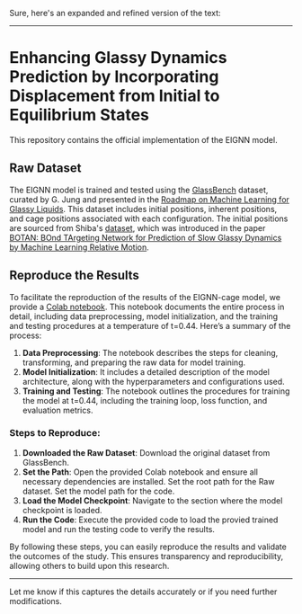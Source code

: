 Sure, here's an expanded and refined version of the text:

---

# Enhancing Glassy Dynamics Prediction by Incorporating Displacement from Initial to Equilibrium States

This repository contains the official implementation of the EIGNN model.

## Raw Dataset

The EIGNN model is trained and tested using the [GlassBench](https://doi.org/10.5281/zenodo.10118191) dataset, curated by G. Jung and presented in the [Roadmap on Machine Learning for Glassy Liquids](https://arxiv.org/abs/2311.14752). This dataset includes initial positions, inherent positions, and cage positions associated with each configuration. The initial positions are sourced from Shiba's [dataset](https://ipomoea-www.cc.u-tokyo.ac.jp/i29002/botan/public_dataset.tar.gz), which was introduced in the paper [BOTAN: BOnd TArgeting Network for Prediction of Slow Glassy Dynamics by Machine Learning Relative Motion](https://pubs.aip.org/aip/jcp/article/158/8/084503/2868947/BOTAN-BOnd-TArgeting-Network-for-prediction-of).

## Reproduce the Results

To facilitate the reproduction of the results of the EIGNN-cage model, we provide a [Colab notebook](https://github.com/xjiang-hnu/EIGNN/blob/main/Training%20and%20Test%20with%20EIGNN_Cage.ipynb). This notebook documents the entire process in detail, including data preprocessing, model initialization, and the training and testing procedures at a temperature of t=0.44. Here’s a summary of the process:

1. **Data Preprocessing**: The notebook describes the steps for cleaning, transforming, and preparing the raw data for model training.
2. **Model Initialization**: It includes a detailed description of the model architecture, along with the hyperparameters and configurations used.
3. **Training and Testing**: The notebook outlines the procedures for training the model at t=0.44, including the training loop, loss function, and evaluation metrics.

### Steps to Reproduce:

1. **Downloaded the Raw Dataset**: Download the original dataset from GlassBench.  
2. **Set the Path**: Open the provided Colab notebook and ensure all necessary dependencies are installed. Set the root path for the Raw dataset. Set the model path for the code.
3. **Load the Model Checkpoint**: Navigate to the section where the model checkpoint is loaded.
4. **Run the Code**: Execute the provided code to load the provied trained model and run the testing code to verify the results.

By following these steps, you can easily reproduce the results and validate the outcomes of the study. This ensures transparency and reproducibility, allowing others to build upon this research.

---

Let me know if this captures the details accurately or if you need further modifications.
